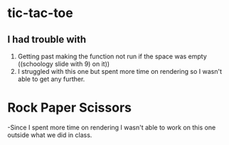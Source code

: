 # tic-tac-toe

## I had trouble with
1. Getting past making the function not run if the space was empty ((schoology slide with 9) on it))
2. I struggled with this one but spent more time on rendering so I wasn't able to get any further.

# Rock Paper Scissors
-Since I spent more time on rendering I wasn't able to work on this one outside what we did in class.